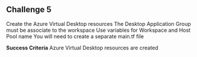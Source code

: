 ## Challenge 5

Create the Azure Virtual Desktop resources
The Desktop Application Group must be associate to the workspace
Use variables for Workspace and Host Pool name
You will need to create a separate main.tf file

**Success Criteria**
Azure Virtual Desktop resources are created
